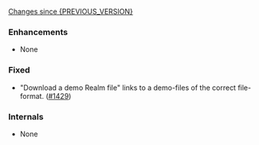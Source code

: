 [Changes since {PREVIOUS_VERSION}](https://github.com/realm/realm-studio/compare/{PREVIOUS_VERSION}...{CURRENT_VERSION})

### Enhancements

- None

### Fixed

- "Download a demo Realm file" links to a demo-files of the correct file-format. ([#1429](https://github.com/realm/realm-studio/pull/1429))

### Internals

- None
